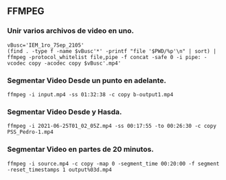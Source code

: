 ## FFMPEG
### Unir varios archivos de video en uno.

    vBusc='IEM_1ro_7Sep_2105'
    (find . -type f -name $vBusc'*' -printf "file '$PWD/%p'\n" | sort) | ffmpeg -protocol_whitelist file,pipe -f concat -safe 0 -i pipe: -vcodec copy -acodec copy $vBusc'.mp4'

### Segmentar Video Desde un punto en adelante.

    ffmpeg -i input.mp4 -ss 01:32:38 -c copy b-output1.mp4
    
### Segmentar Video Desde y Hasda.

    ffmpeg -i 2021-06-25T01_02_05Z.mp4 -ss 00:17:55 -to 00:26:30 -c copy PSS_Pedro-1.mp4

### Segmentar Video en partes de 20 minutos.

    ffmpeg -i source.mp4 -c copy -map 0 -segment_time 00:20:00 -f segment -reset_timestamps 1 output%03d.mp4
